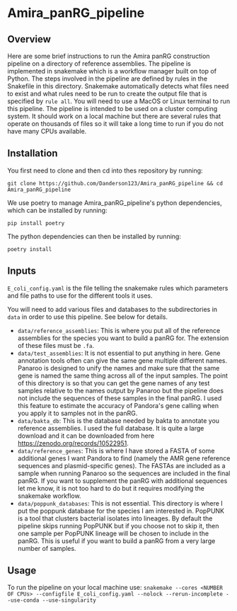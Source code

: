 # Amira_panRG_pipeline

## Overview

Here are some brief instructions to run the Amira panRG construction pipeline on a directory of reference assemblies. The pipeline is implemented in snakemake which is a workflow manager built on top of Python. The steps involved in the pipeline are defined by rules in the Snakefile in this directory. Snakemake automatically detects what files need to exist and what rules need to be run to create the output file that is specified by `rule all`. You will need to use a MacOS or Linux terminal to run this pipeline. The pipeline is intended to be used on a cluster computing system. It should work on a local machine but there are several rules that operate on thousands of files so it will take a long time to run if you do not have many CPUs available.

## Installation

You first need to clone and then cd into thes repository by running:
```
git clone https://github.com/Danderson123/Amira_panRG_pipeline && cd Amira_panRG_pipeline
```
We use poetry to manage Amira_panRG_pipeline's python dependencies, which can be installed by running:
```
pip install poetry
```
The python dependencies can then be installed by running:
```
poetry install
```

## Inputs

`E_coli_config.yaml` is the file telling the snakemake rules which parameters and file paths to use for the different tools it uses.

You will need to add various files and databases to the subdirectories in `data` in order to use this pipeline. See below for details.
* `data/reference_assemblies`: This is where you put all of the reference assemblies for the species you want to build a panRG for. The extension of these files must be `.fa`.
* `data/test_assemblies`: It is not essential to put anything in here. Gene annotation tools often can give the same gene multiple different names. Panaroo is designed to unify the names and make sure that the same gene is named the same thing across all of the input samples. The point of this directory is so that you can get the gene names of any test samples relative to the names output by Panaroo but the pipeline does not include the sequences of these samples in the final panRG. I used this feature to estimate the accuracy of Pandora's gene calling when you apply it to samples not in the panRG.
* `data/bakta_db`: This is the database needed by bakta to annotate you reference assemblies. I used the full database. It is quite a large download and it can be downloaded from here https://zenodo.org/records/10522951.
* `data/reference_genes`: This is where I have stored a FASTA of some additional genes I want Pandora to find (namely the AMR gene reference sequences and plasmid-specific genes). The FASTAs are included as a sample when running Panaroo so the sequences are included in the final panRG. If you want to supplement the panRG with additional sequences let me know, it is not too hard to do but it requires modifying the snakemake workflow.
* `data/poppunk_databases`: This is not essential. This directory is where I put the poppunk database for the species I am interested in. PopPUNK is a tool that clusters bacterial isolates into lineages. By default the pipeline skips running PopPUNK but if you choose not to skip it, then one sample per PopPUNK lineage will be chosen to include in the panRG. This is useful if you want to build a panRG from a very large number of samples.

## Usage

To run the pipeline on your local machine use:
`snakemake --cores <NUMBER OF CPUs> --configfile E_coli_config.yaml --nolock --rerun-incomplete --use-conda --use-singularity`
